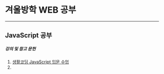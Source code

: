 # 겨울방학 WEB 공부
 -----------

## JavaScript 공부

##### 강의 및 참고 문헌

1. [생활코딩 JavaScript 입문 수업](https://www.youtube.com/watch?v=PZIPsKgWJiw&list=PLuHgQVnccGMA4uSig3hCjl7wTDeyIeZVU)
2. 